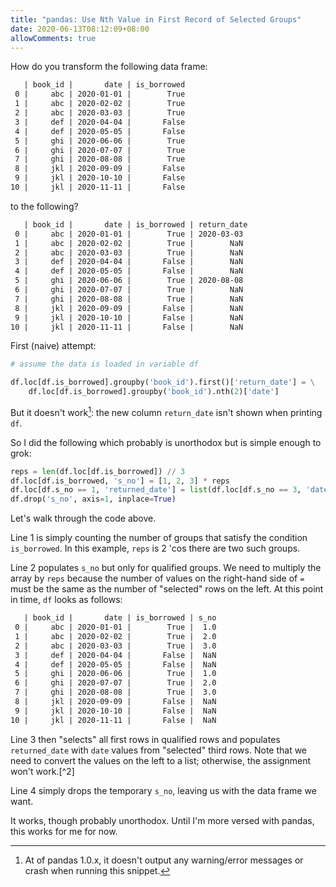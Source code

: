 ```yaml
---
title: "pandas: Use Nth Value in First Record of Selected Groups"
date: 2020-06-13T08:12:09+08:00
allowComments: true
---
```


How do you transform the following data frame:

```html
   | book_id |       date | is_borrowed
 0 |     abc | 2020-01-01 |        True
 1 |     abc | 2020-02-02 |        True
 2 |     abc | 2020-03-03 |        True
 3 |     def | 2020-04-04 |       False
 4 |     def | 2020-05-05 |       False
 5 |     ghi | 2020-06-06 |        True
 6 |     ghi | 2020-07-07 |        True
 7 |     ghi | 2020-08-08 |        True
 8 |     jkl | 2020-09-09 |       False
 9 |     jkl | 2020-10-10 |       False
10 |     jkl | 2020-11-11 |       False
```

to the following?


```html
   | book_id |       date | is_borrowed | return_date
 0 |     abc | 2020-01-01 |        True | 2020-03-03
 1 |     abc | 2020-02-02 |        True |        NaN
 2 |     abc | 2020-03-03 |        True |        NaN
 3 |     def | 2020-04-04 |       False |        NaN
 4 |     def | 2020-05-05 |       False |        NaN
 5 |     ghi | 2020-06-06 |        True | 2020-08-08
 6 |     ghi | 2020-07-07 |        True |        NaN
 7 |     ghi | 2020-08-08 |        True |        NaN
 8 |     jkl | 2020-09-09 |       False |        NaN
 9 |     jkl | 2020-10-10 |       False |        NaN
10 |     jkl | 2020-11-11 |       False |        NaN
```

First (naive) attempt:

```python {linenos=table}
# assume the data is loaded in variable df

df.loc[df.is_borrowed].groupby('book_id').first()['return_date'] = \
    df.loc[df.is_borrowed].groupby('book_id').nth(2)['date']
```

But it doesn't work[^1]: the new column `return_date` isn't shown when
printing `df`.

So I did the following which probably is unorthodox but is simple enough
to grok:

```python {linenos=table}
reps = len(df.loc[df.is_borrowed]) // 3
df.loc[df.is_borrowed, 's_no'] = [1, 2, 3] * reps
df.loc[df.s_no == 1, 'returned_date'] = list(df.loc[df.s_no == 3, 'date'])
df.drop('s_no', axis=1, inplace=True)
```

Let's walk through the code above.

Line 1 is simply counting the number of groups that satisfy the condition
`is_borrowed`. In this example, `reps` is 2 'cos there are two such
groups.

Line 2 populates `s_no` but only for qualified groups. We need to multiply
the array by `reps` because the number of values on the right-hand side of `=`
must be the same as the number of "selected" rows on the left. At this point in
time, `df` looks as follows:

```html
   | book_id |       date | is_borrowed | s_no
 0 |     abc | 2020-01-01 |        True |  1.0
 1 |     abc | 2020-02-02 |        True |  2.0
 2 |     abc | 2020-03-03 |        True |  3.0
 3 |     def | 2020-04-04 |       False |  NaN
 4 |     def | 2020-05-05 |       False |  NaN
 5 |     ghi | 2020-06-06 |        True |  1.0
 6 |     ghi | 2020-07-07 |        True |  2.0
 7 |     ghi | 2020-08-08 |        True |  3.0
 8 |     jkl | 2020-09-09 |       False |  NaN
 9 |     jkl | 2020-10-10 |       False |  NaN
10 |     jkl | 2020-11-11 |       False |  NaN
```

Line 3 then "selects" all first rows in qualified rows and populates
`returned_date` with `date` values from "selected" third rows. Note that
we need to convert the values on the left to a list; otherwise, the
assignment won't work.[^2]

Line 4 simply drops the temporary `s_no`, leaving us with the data frame
we want.

It works, though probably unorthodox. Until I'm more versed with pandas,
this works for me for now.

[^1]: At of pandas 1.0.x, it doesn't output any warning/error messages or
      crash when running this snippet.

